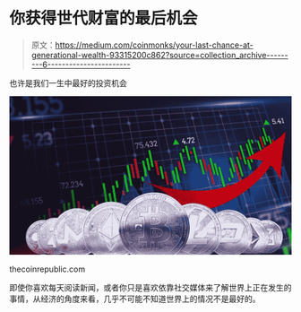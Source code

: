 # 你获得世代财富的最后机会

> 原文：<https://medium.com/coinmonks/your-last-chance-at-generational-wealth-93315200c862?source=collection_archive---------6----------------------->

也许是我们一生中最好的投资机会

![](img/fec92a916b4c872eceb1a771b668fec8.png)

thecoinrepublic.com

即使你喜欢每天阅读新闻，或者你只是喜欢依靠社交媒体来了解世界上正在发生的事情，从经济的角度来看，几乎不可能不知道世界上的情况不是最好的。